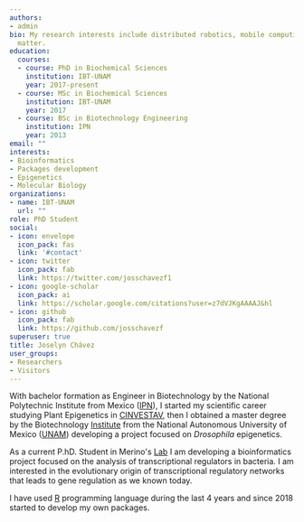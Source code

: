 ```yaml
---
authors:
- admin
bio: My research interests include distributed robotics, mobile computing and programmable
  matter.
education:
  courses:
  - course: PhD in Biochemical Sciences
    institution: IBT-UNAM
    year: 2017-present
  - course: MSc in Biochemical Sciences
    institution: IBT-UNAM
    year: 2017
  - course: BSc in Biotechnology Engineering
    institution: IPN
    year: 2013
email: ""
interests:
- Bioinformatics
- Packages development
- Epigenetics
- Molecular Biology
organizations:
- name: IBT-UNAM
  url: ""
role: PhD Student
social:
- icon: envelope
  icon_pack: fas
  link: '#contact'
- icon: twitter
  icon_pack: fab
  link: https://twitter.com/josschavezf1
- icon: google-scholar
  icon_pack: ai
  link: https://scholar.google.com/citations?user=z7dVJKgAAAAJ&hl
- icon: github
  icon_pack: fab
  link: https://github.com/josschavezf
superuser: true
title: Joselyn Chávez
user_groups:
- Researchers
- Visitors
---
```


With bachelor formation as Engineer in Biotechnology by the National Polytechnic Institute from Mexico ([IPN](http://www.upiig.ipn.mx)), I started my scientific career studying Plant Epigenetics in [CINVESTAV](http://www.ira.cinvestav.mx), then I obtained a master degree by the Biotechnology [Institute](http://www.ibt.unam.mx) from the National Autonomous University of Mexico ([UNAM](http://www.unam.mx)) developing a project focused on _Drosophila_ epigenetics. 

As a current P.hD. Student in Merino's [Lab](https://biocomputo.ibt.unam.mx) I am developing a bioinformatics project focused on the analysis of transcriptional regulators in bacteria. I am interested in the evolutionary origin of transcriptional regulatory networks that leads to gene regulation as we known today. 

I have used [R](https://www.r-project.org) programming language during the last 4 years and since 2018 started to develop my own packages.
